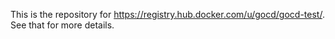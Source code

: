 This is the repository for https://registry.hub.docker.com/u/gocd/gocd-test/. See that for more details.
